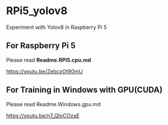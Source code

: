 # RPi5_yolov8
Experiment with Yolov8 in Raspberry Pi 5

## For Raspberry Pi 5
Please read **Readme.RPi5.cpu.md**

https://youtu.be/ZebczOt90mU

## For Training in Windows with GPU(CUDA)
Please read Readme.Windows.gpu.md

https://youtu.be/n7_QIoCOzaE
